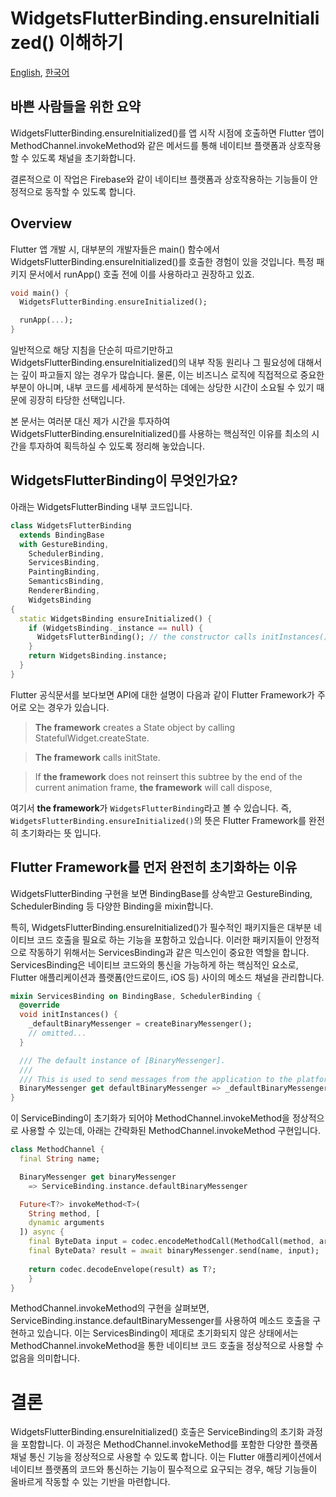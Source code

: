 # WidgetsFlutterBinding.ensureInitialized() 이해하기

[English](README.md), [한국어](README_kr.md)

## 바쁜 사람들을 위한 요약
WidgetsFlutterBinding.ensureInitialized()를 앱 시작 시점에 호출하면 Flutter 앱이 MethodChannel.invokeMethod와 같은 메서드를 통해 네이티브 플랫폼과 상호작용할 수 있도록 채널을 초기화합니다.

결론적으로 이 작업은 Firebase와 같이 네이티브 플랫폼과 상호작용하는 기능들이 안정적으로 동작할 수 있도록 합니다.

## Overview
Flutter 앱 개발 시, 대부분의 개발자들은 main() 함수에서 WidgetsFlutterBinding.ensureInitialized()를 호출한 경험이 있을 것입니다. 특정 패키지 문서에서 runApp() 호출 전에 이를 사용하라고 권장하고 있죠.

```dart
void main() {
  WidgetsFlutterBinding.ensureInitialized();

  runApp(...);
}
```

일반적으로 해당 지침을 단순히 따르기만하고 WidgetsFlutterBinding.ensureInitialized()의 내부 작동 원리나 그 필요성에 대해서는 깊이 파고들지 않는 경우가 많습니다. 물론, 이는 비즈니스 로직에 직접적으로 중요한 부분이 아니며, 내부 코드를 세세하게 분석하는 데에는 상당한 시간이 소요될 수 있기 때문에 굉장히 타당한 선택입니다.

본 문서는 여러분 대신 제가 시간을 투자하여 WidgetsFlutterBinding.ensureInitialized()를 사용하는 핵심적인 이유를 최소의 시간을 투자하여 획득하실 수 있도록 정리해 놓았습니다.

## WidgetsFlutterBinding이 무엇인가요?
아래는 WidgetsFlutterBinding 내부 코드입니다.
```dart
class WidgetsFlutterBinding 
  extends BindingBase 
  with GestureBinding, 
    SchedulerBinding,
    ServicesBinding, 
    PaintingBinding, 
    SemanticsBinding, 
    RendererBinding, 
    WidgetsBinding 
{
  static WidgetsBinding ensureInitialized() {
    if (WidgetsBinding._instance == null) {
      WidgetsFlutterBinding(); // the constructor calls initInstances().
    }
    return WidgetsBinding.instance;
  }
}
```

Flutter 공식문서를 보다보면 API에 대한 설명이 다음과 같이 Flutter Framework가 주어로 오는 경우가 있습니다.
> **The framework** creates a State object by calling StatefulWidget.createState.

> **The framework** calls initState.  

> If **the framework** does not reinsert this subtree by the end of the current animation frame, **the framework** will call dispose,


여기서 **the framework**가 `WidgetsFlutterBinding`라고 볼 수 있습니다. 즉, `WidgetsFlutterBinding.ensureInitialized()`의 뜻은 Flutter Framework를 완전히 초기화라는 뜻 입니다.

## Flutter Framework를 먼저 완전히 초기화하는 이유

WidgetsFlutterBinding 구현을 보면 BindingBase를 상속받고 GestureBinding, SchedulerBinding 등 다양한 Binding을 mixin합니다.

특히, WidgetsFlutterBinding.ensureInitialized()가 필수적인 패키지들은 대부분 네이티브 코드 호출을 필요로 하는 기능을 포함하고 있습니다. 이러한 패키지들이 안정적으로 작동하기 위해서는 ServicesBinding과 같은 믹스인이 중요한 역할을 합니다. ServicesBinding은 네이티브 코드와의 통신을 가능하게 하는 핵심적인 요소로, Flutter 애플리케이션과 플랫폼(안드로이드, iOS 등) 사이의 메소드 채널을 관리합니다.

```dart
mixin ServicesBinding on BindingBase, SchedulerBinding {
  @override
  void initInstances() {
    _defaultBinaryMessenger = createBinaryMessenger();
    // omitted...
  }

  /// The default instance of [BinaryMessenger].
  ///
  /// This is used to send messages from the application to the platform, and ...
  BinaryMessenger get defaultBinaryMessenger => _defaultBinaryMessenger;
}
```

이 ServiceBinding이 초기화가 되어야 MethodChannel.invokeMethod을 정상적으로 사용할 수 있는데, 아래는 간략화된 MethodChannel.invokeMethod 구현입니다.

```dart
class MethodChannel {
  final String name;

  BinaryMessenger get binaryMessenger
    => ServiceBinding.instance.defaultBinaryMessenger

  Future<T?> invokeMethod<T>(
    String method, [ 
    dynamic arguments 
  ]) async {
    final ByteData input = codec.encodeMethodCall(MethodCall(method, arguments));
    final ByteData? result = await binaryMessenger.send(name, input);
      
    return codec.decodeEnvelope(result) as T?;
    }
}
```

MethodChannel.invokeMethod의 구현을 살펴보면, ServiceBinding.instance.defaultBinaryMessenger를 사용하여 메소드 호출을 구현하고 있습니다. 이는 ServicesBinding이 제대로 초기화되지 않은 상태에서는 MethodChannel.invokeMethod을 통한 네이티브 코드 호출을 정상적으로 사용할 수 없음을 의미합니다.

# 결론
WidgetsFlutterBinding.ensureInitialized() 호출은 ServiceBinding의 초기화 과정을 포함합니다. 이 과정은 MethodChannel.invokeMethod를 포함한 다양한 플랫폼 채널 통신 기능을 정상적으로 사용할 수 있도록 합니다. 이는 Flutter 애플리케이션에서 네이티브 플랫폼의 코드와 통신하는 기능이 필수적으로 요구되는 경우, 해당 기능들이 올바르게 작동할 수 있는 기반을 마련합니다.
 







